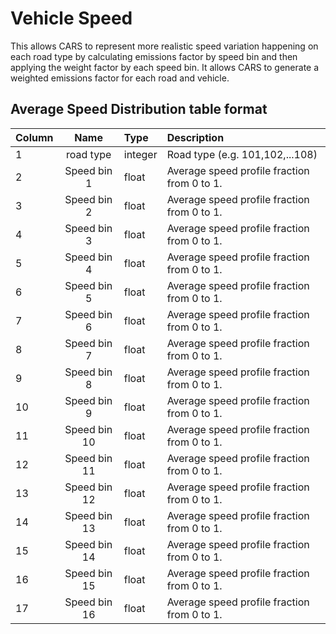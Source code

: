 # Vehicle Speed
This allows CARS to represent more realistic speed variation happening on each road type by calculating emissions factor by speed bin and then applying the weight factor by each speed bin. It allows CARS to generate a weighted emissions factor for each road and vehicle.

## Average Speed Distribution table format
| Column | Name | Type | Description|
| :-------- |:------------------:| :-----------|:--------------------------------------------|
| 1 | road type   | integer   | Road type (e.g. 101,102,...108)            |
| 2 | Speed bin 1 | float     | Average speed profile fraction from 0 to 1.|
| 3 | Speed bin 2 | float     | Average speed profile fraction from 0 to 1.|
| 4 | Speed bin 3 | float     | Average speed profile fraction from 0 to 1.|
| 5 | Speed bin 4 | float     | Average speed profile fraction from 0 to 1.|
| 6 | Speed bin 5 | float     | Average speed profile fraction from 0 to 1.|
| 7 | Speed bin 6 | float     | Average speed profile fraction from 0 to 1.|
| 8 | Speed bin 7 | float     | Average speed profile fraction from 0 to 1.|
| 9 | Speed bin 8 | float     | Average speed profile fraction from 0 to 1.|
| 10| Speed bin 9 | float     | Average speed profile fraction from 0 to 1.|
| 11| Speed bin 10| float     | Average speed profile fraction from 0 to 1.|
| 12| Speed bin 11| float     | Average speed profile fraction from 0 to 1.|
| 13| Speed bin 12| float     | Average speed profile fraction from 0 to 1.|
| 14| Speed bin 13| float     | Average speed profile fraction from 0 to 1.|
| 15| Speed bin 14| float     | Average speed profile fraction from 0 to 1.|
| 16| Speed bin 15| float     | Average speed profile fraction from 0 to 1.|
| 17| Speed bin 16| float     | Average speed profile fraction from 0 to 1.|
